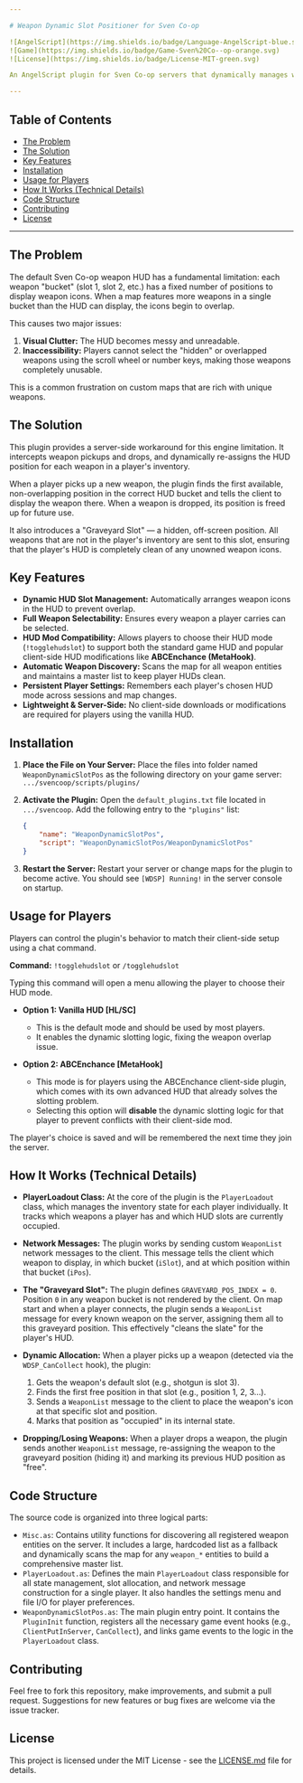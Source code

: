 ```yaml
---

# Weapon Dynamic Slot Positioner for Sven Co-op

![AngelScript](https://img.shields.io/badge/Language-AngelScript-blue.svg)
![Game](https://img.shields.io/badge/Game-Sven%20Co--op-orange.svg)
![License](https://img.shields.io/badge/License-MIT-green.svg)

An AngelScript plugin for Sven Co-op servers that dynamically manages weapon HUD slots to prevent overlap and ensure all weapons are selectable, especially on maps with a large number of custom weapons.

---
```


## Table of Contents
* [The Problem](#the-problem)
* [The Solution](#the-solution)
* [Key Features](#key-features)
* [Installation](#installation)
* [Usage for Players](#usage-for-players)
* [How It Works (Technical Details)](#how-it-works-technical-details)
* [Code Structure](#code-structure)
* [Contributing](#contributing)
* [License](#license)

---

## The Problem

The default Sven Co-op weapon HUD has a fundamental limitation: each weapon "bucket" (slot 1, slot 2, etc.) has a fixed number of positions to display weapon icons. When a map features more weapons in a single bucket than the HUD can display, the icons begin to overlap.

This causes two major issues:
1.  **Visual Clutter:** The HUD becomes messy and unreadable.
2.  **Inaccessibility:** Players cannot select the "hidden" or overlapped weapons using the scroll wheel or number keys, making those weapons completely unusable.

This is a common frustration on custom maps that are rich with unique weapons.

## The Solution

This plugin provides a server-side workaround for this engine limitation. It intercepts weapon pickups and drops, and dynamically re-assigns the HUD position for each weapon in a player's inventory.

When a player picks up a new weapon, the plugin finds the first available, non-overlapping position in the correct HUD bucket and tells the client to display the weapon there. When a weapon is dropped, its position is freed up for future use.

It also introduces a "Graveyard Slot" — a hidden, off-screen position. All weapons that are not in the player's inventory are sent to this slot, ensuring that the player's HUD is completely clean of any unowned weapon icons.

## Key Features

-   **Dynamic HUD Slot Management:** Automatically arranges weapon icons in the HUD to prevent overlap.
-   **Full Weapon Selectability:** Ensures every weapon a player carries can be selected.
-   **HUD Mod Compatibility:** Allows players to choose their HUD mode (`!togglehudslot`) to support both the standard game HUD and popular client-side HUD modifications like **ABCEnchance (MetaHook)**.
-   **Automatic Weapon Discovery:** Scans the map for all weapon entities and maintains a master list to keep player HUDs clean.
-   **Persistent Player Settings:** Remembers each player's chosen HUD mode across sessions and map changes.
-   **Lightweight & Server-Side:** No client-side downloads or modifications are required for players using the vanilla HUD.

## Installation

1.  **Place the File on Your Server:**
    Place the files into folder named `WeaponDynamicSlotPos` as the following directory on your game server:
    `.../svencoop/scripts/plugins/`

2.  **Activate the Plugin:**
    Open the `default_plugins.txt` file located in `.../svencoop`. Add the following entry to the `"plugins"` list:

    ```json
    {
        "name": "WeaponDynamicSlotPos",
        "script": "WeaponDynamicSlotPos/WeaponDynamicSlotPos"
    }
    ```

3.  **Restart the Server:**
    Restart your server or change maps for the plugin to become active. You should see `[WDSP] Running!` in the server console on startup.

## Usage for Players

Players can control the plugin's behavior to match their client-side setup using a chat command.

**Command:** `!togglehudslot` or `/togglehudslot`

Typing this command will open a menu allowing the player to choose their HUD mode.

-   **Option 1: Vanilla HUD [HL/SC]**
    -   This is the default mode and should be used by most players.
    -   It enables the dynamic slotting logic, fixing the weapon overlap issue.

-   **Option 2: ABCEnchance [MetaHook]**
    -   This mode is for players using the ABCEnchance client-side plugin, which comes with its own advanced HUD that already solves the slotting problem.
    -   Selecting this option will **disable** the dynamic slotting logic for that player to prevent conflicts with their client-side mod.

The player's choice is saved and will be remembered the next time they join the server.

## How It Works (Technical Details)

-   **PlayerLoadout Class:** At the core of the plugin is the `PlayerLoadout` class, which manages the inventory state for each player individually. It tracks which weapons a player has and which HUD slots are currently occupied.

-   **Network Messages:** The plugin works by sending custom `WeaponList` network messages to the client. This message tells the client which weapon to display, in which bucket (`iSlot`), and at which position within that bucket (`iPos`).

-   **The "Graveyard Slot":** The plugin defines `GRAVEYARD_POS_INDEX = 0`. Position `0` in any weapon bucket is not rendered by the client. On map start and when a player connects, the plugin sends a `WeaponList` message for every known weapon on the server, assigning them all to this graveyard position. This effectively "cleans the slate" for the player's HUD.

-   **Dynamic Allocation:** When a player picks up a weapon (detected via the `WDSP_CanCollect` hook), the plugin:
    1.  Gets the weapon's default slot (e.g., shotgun is slot 3).
    2.  Finds the first free position in that slot (e.g., position 1, 2, 3...).
    3.  Sends a `WeaponList` message to the client to place the weapon's icon at that specific slot and position.
    4.  Marks that position as "occupied" in its internal state.

-   **Dropping/Losing Weapons:** When a player drops a weapon, the plugin sends another `WeaponList` message, re-assigning the weapon to the graveyard position (hiding it) and marking its previous HUD position as "free".

## Code Structure

The source code is organized into three logical parts:

-   `Misc.as`: Contains utility functions for discovering all registered weapon entities on the server. It includes a large, hardcoded list as a fallback and dynamically scans the map for any `weapon_*` entities to build a comprehensive master list.
-   `PlayerLoadout.as`: Defines the main `PlayerLoadout` class responsible for all state management, slot allocation, and network message construction for a single player. It also handles the settings menu and file I/O for player preferences.
-   `WeaponDynamicSlotPos.as`: The main plugin entry point. It contains the `PluginInit` function, registers all the necessary game event hooks (e.g., `ClientPutInServer`, `CanCollect`), and links game events to the logic in the `PlayerLoadout` class.

## Contributing

Feel free to fork this repository, make improvements, and submit a pull request. Suggestions for new features or bug fixes are welcome via the issue tracker.

## License


This project is licensed under the MIT License - see the [LICENSE.md](LICENSE.md) file for details.
